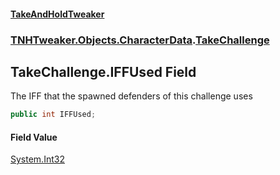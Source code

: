 #### [TakeAndHoldTweaker](index.md 'index')
### [TNHTweaker.Objects.CharacterData](TNHTweaker.Objects.CharacterData.md 'TNHTweaker.Objects.CharacterData').[TakeChallenge](TNHTweaker.Objects.CharacterData.TakeChallenge.md 'TNHTweaker.Objects.CharacterData.TakeChallenge')

## TakeChallenge.IFFUsed Field

The IFF that the spawned defenders of this challenge uses

```csharp
public int IFFUsed;
```

#### Field Value
[System.Int32](https://docs.microsoft.com/en-us/dotnet/api/System.Int32 'System.Int32')